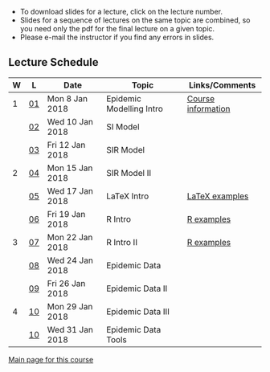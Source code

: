 * To download slides for a lecture, click on the lecture number.
* Slides for a sequence of lectures on the same topic are combined, so you need only the pdf for the final lecture on a given topic.
* Please e-mail the instructor if you find any errors in slides.

## Lecture Schedule

| W | L | Date | Topic | Links/Comments |
|---|---|------|-------|----------------|
| 1 | [01](4mbl01_2018.pdf) | Mon 8 Jan 2018 | Epidemic Modelling Intro | [Course information](../handouts/4mbinfo_2018.pdf) |
|  | [02](4mbl02_2018.pdf) | Wed 10 Jan 2018 | SI Model |  |
|  | [03](4mbl03_2018.pdf) | Fri 12 Jan 2018 | SIR Model |  |
| 2 | [04](4mbl04_2018.pdf) | Mon 15 Jan 2018 | SIR Model II |  |
|  | [05](4mbl05_2018.pdf) | Wed 17 Jan 2018 | LaTeX Intro | [LaTeX examples](latexexamples.zip) |
|  | [06](4mbl06_2018.pdf) | Fri 19 Jan 2018 | R Intro | [R examples](Rexamples.R) |
| 3 | [07](4mbl07_2018.pdf) | Mon 22 Jan 2018 | R Intro II | [R examples](Rexamples.R) |
|  | [08](4mbl08_2018.pdf) | Wed 24 Jan 2018 | Epidemic Data |  |
|  | [09](4mbl09_2018.pdf) | Fri 26 Jan 2018 | Epidemic Data II |  |
| 4 | [10](4mbl10_2018.pdf) | Mon 29 Jan 2018 | Epidemic Data III |  |
|  | [10](4mbl10_2018.pdf) | Wed 31 Jan 2018 | Epidemic Data Tools |  |

[Main page for this course](https://davidearn.github.io/math4mb/)
